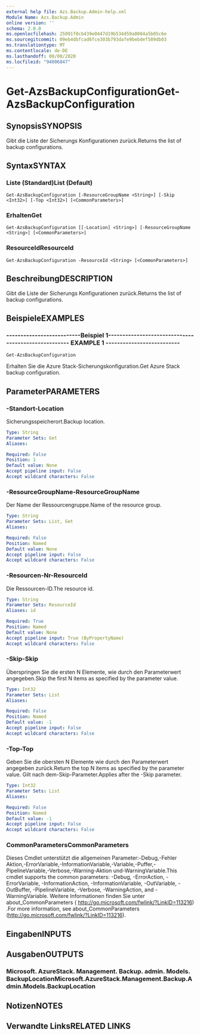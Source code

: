 ```yaml
---
external help file: Azs.Backup.Admin-help.xml
Module Name: Azs.Backup.Admin
online version: ''
schema: 2.0.0
ms.openlocfilehash: 25091f0cb439e0447d19b534d59a0084a5b05c6e
ms.sourcegitcommit: 09eb4dbfcad6fce303b793dafe9bebdef589db03
ms.translationtype: MT
ms.contentlocale: de-DE
ms.lasthandoff: 08/08/2020
ms.locfileid: "94006847"
---
```

# <span data-ttu-id="a20b0-101">Get-AzsBackupConfiguration</span><span class="sxs-lookup"><span data-stu-id="a20b0-101">Get-AzsBackupConfiguration</span></span>

## <span data-ttu-id="a20b0-102">Synopsis</span><span class="sxs-lookup"><span data-stu-id="a20b0-102">SYNOPSIS</span></span>
<span data-ttu-id="a20b0-103">Gibt die Liste der Sicherungs Konfigurationen zurück.</span><span class="sxs-lookup"><span data-stu-id="a20b0-103">Returns the list of backup configurations.</span></span>

## <span data-ttu-id="a20b0-104">Syntax</span><span class="sxs-lookup"><span data-stu-id="a20b0-104">SYNTAX</span></span>

### <span data-ttu-id="a20b0-105">Liste (Standard)</span><span class="sxs-lookup"><span data-stu-id="a20b0-105">List (Default)</span></span>
```
Get-AzsBackupConfiguration [-ResourceGroupName <String>] [-Skip <Int32>] [-Top <Int32>] [<CommonParameters>]
```

### <span data-ttu-id="a20b0-106">Erhalten</span><span class="sxs-lookup"><span data-stu-id="a20b0-106">Get</span></span>
```
Get-AzsBackupConfiguration [[-Location] <String>] [-ResourceGroupName <String>] [<CommonParameters>]
```

### <span data-ttu-id="a20b0-107">ResourceId</span><span class="sxs-lookup"><span data-stu-id="a20b0-107">ResourceId</span></span>
```
Get-AzsBackupConfiguration -ResourceId <String> [<CommonParameters>]
```

## <span data-ttu-id="a20b0-108">Beschreibung</span><span class="sxs-lookup"><span data-stu-id="a20b0-108">DESCRIPTION</span></span>
<span data-ttu-id="a20b0-109">Gibt die Liste der Sicherungs Konfigurationen zurück.</span><span class="sxs-lookup"><span data-stu-id="a20b0-109">Returns the list of backup configurations.</span></span>

## <span data-ttu-id="a20b0-110">Beispiele</span><span class="sxs-lookup"><span data-stu-id="a20b0-110">EXAMPLES</span></span>

### <span data-ttu-id="a20b0-111">--------------------------Beispiel 1--------------------------</span><span class="sxs-lookup"><span data-stu-id="a20b0-111">-------------------------- EXAMPLE 1 --------------------------</span></span>
```
Get-AzsBackupConfiguration
```

<span data-ttu-id="a20b0-112">Erhalten Sie die Azure Stack-Sicherungskonfiguration.</span><span class="sxs-lookup"><span data-stu-id="a20b0-112">Get Azure Stack backup configuration.</span></span>

## <span data-ttu-id="a20b0-113">Parameter</span><span class="sxs-lookup"><span data-stu-id="a20b0-113">PARAMETERS</span></span>

### <span data-ttu-id="a20b0-114">-Standort</span><span class="sxs-lookup"><span data-stu-id="a20b0-114">-Location</span></span>
<span data-ttu-id="a20b0-115">Sicherungsspeicherort.</span><span class="sxs-lookup"><span data-stu-id="a20b0-115">Backup location.</span></span>

```yaml
Type: String
Parameter Sets: Get
Aliases: 

Required: False
Position: 1
Default value: None
Accept pipeline input: False
Accept wildcard characters: False
```

### <span data-ttu-id="a20b0-116">-ResourceGroupName</span><span class="sxs-lookup"><span data-stu-id="a20b0-116">-ResourceGroupName</span></span>
<span data-ttu-id="a20b0-117">Der Name der Ressourcengruppe.</span><span class="sxs-lookup"><span data-stu-id="a20b0-117">Name of the resource group.</span></span>

```yaml
Type: String
Parameter Sets: List, Get
Aliases: 

Required: False
Position: Named
Default value: None
Accept pipeline input: False
Accept wildcard characters: False
```

### <span data-ttu-id="a20b0-118">-Resourcen-Nr</span><span class="sxs-lookup"><span data-stu-id="a20b0-118">-ResourceId</span></span>
<span data-ttu-id="a20b0-119">Die Ressourcen-ID.</span><span class="sxs-lookup"><span data-stu-id="a20b0-119">The resource id.</span></span>

```yaml
Type: String
Parameter Sets: ResourceId
Aliases: id

Required: True
Position: Named
Default value: None
Accept pipeline input: True (ByPropertyName)
Accept wildcard characters: False
```

### <span data-ttu-id="a20b0-120">-Skip</span><span class="sxs-lookup"><span data-stu-id="a20b0-120">-Skip</span></span>
<span data-ttu-id="a20b0-121">Überspringen Sie die ersten N Elemente, wie durch den Parameterwert angegeben.</span><span class="sxs-lookup"><span data-stu-id="a20b0-121">Skip the first N items as specified by the parameter value.</span></span>

```yaml
Type: Int32
Parameter Sets: List
Aliases: 

Required: False
Position: Named
Default value: -1
Accept pipeline input: False
Accept wildcard characters: False
```

### <span data-ttu-id="a20b0-122">-Top</span><span class="sxs-lookup"><span data-stu-id="a20b0-122">-Top</span></span>
<span data-ttu-id="a20b0-123">Geben Sie die obersten N Elemente wie durch den Parameterwert angegeben zurück.</span><span class="sxs-lookup"><span data-stu-id="a20b0-123">Return the top N items as specified by the parameter value.</span></span>
<span data-ttu-id="a20b0-124">Gilt nach dem-Skip-Parameter.</span><span class="sxs-lookup"><span data-stu-id="a20b0-124">Applies after the -Skip parameter.</span></span>

```yaml
Type: Int32
Parameter Sets: List
Aliases: 

Required: False
Position: Named
Default value: -1
Accept pipeline input: False
Accept wildcard characters: False
```

### <span data-ttu-id="a20b0-125">CommonParameters</span><span class="sxs-lookup"><span data-stu-id="a20b0-125">CommonParameters</span></span>
<span data-ttu-id="a20b0-126">Dieses Cmdlet unterstützt die allgemeinen Parameter:-Debug,-Fehler Aktion,-ErrorVariable,-InformationVariable,-Variable,-Puffer,-PipelineVariable,-Verbose,-Warning-Aktion und-WarningVariable.</span><span class="sxs-lookup"><span data-stu-id="a20b0-126">This cmdlet supports the common parameters: -Debug, -ErrorAction, -ErrorVariable, -InformationAction, -InformationVariable, -OutVariable, -OutBuffer, -PipelineVariable, -Verbose, -WarningAction, and -WarningVariable.</span></span> <span data-ttu-id="a20b0-127">Weitere Informationen finden Sie unter about_CommonParameters ( http://go.microsoft.com/fwlink/?LinkID=113216) .</span><span class="sxs-lookup"><span data-stu-id="a20b0-127">For more information, see about_CommonParameters (http://go.microsoft.com/fwlink/?LinkID=113216).</span></span>

## <span data-ttu-id="a20b0-128">Eingaben</span><span class="sxs-lookup"><span data-stu-id="a20b0-128">INPUTS</span></span>

## <span data-ttu-id="a20b0-129">Ausgaben</span><span class="sxs-lookup"><span data-stu-id="a20b0-129">OUTPUTS</span></span>

### <span data-ttu-id="a20b0-130">Microsoft. AzureStack. Management. Backup. admin. Models. BackupLocation</span><span class="sxs-lookup"><span data-stu-id="a20b0-130">Microsoft.AzureStack.Management.Backup.Admin.Models.BackupLocation</span></span>

## <span data-ttu-id="a20b0-131">Notizen</span><span class="sxs-lookup"><span data-stu-id="a20b0-131">NOTES</span></span>

## <span data-ttu-id="a20b0-132">Verwandte Links</span><span class="sxs-lookup"><span data-stu-id="a20b0-132">RELATED LINKS</span></span>

